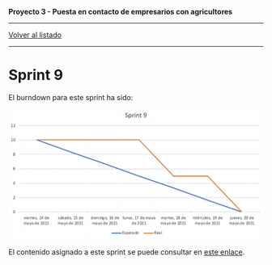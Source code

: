 __Proyecto 3 - Puesta en contacto de empresarios con agricultores__

---

[Volver al listado](scrum.md)

---

# Sprint 9

El burndown para este sprint ha sido:

![Burndown - Sprint 9](../../assets/burndown/sprint9.png)

El contenido asignado a este sprint se puede consultar en [este enlace](https://github.com/IW2021Grupo8/iw-g8/milestone/9?closed=1).
